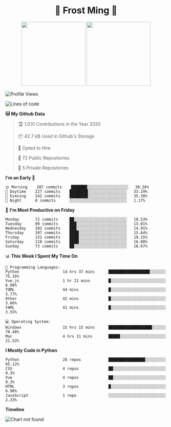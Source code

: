 <h1 align="center">🦄 Frost Ming 🐍</h1>

<p align="center">
  <img height="200" src="https://github-readme-stats.vercel.app/api?username=frostming&show_icons=true&theme=dracula&include_all_commits=true" />
  <img height="200" src="https://github-readme-stats.vercel.app/api/top-langs/?username=frostming&theme=dracula&show_icons=true" />
</p>

<!--START_SECTION:waka-->
![Profile Views](http://img.shields.io/badge/Profile%20Views-11-blue)

![Lines of code](https://img.shields.io/badge/From%20Hello%20World%20I%27ve%20Written-11.9%20million%20lines%20of%20code-blue)

**🐱 My Github Data** 

> 🏆 1,031 Contributions in the Year 2020
 > 
> 📦 42.7 kB Used in Github's Storage 
 > 
> 💼 Opted to Hire
 > 
> 📜 72 Public Repositories
 > 
> 🔑 5 Private Repositories 

**I'm an Early 🐤** 

```text
🌞 Morning    207 commits    ███████░░░░░░░░░░░░░░░░░░   30.26% 
🌆 Daytime    227 commits    ████████░░░░░░░░░░░░░░░░░   33.19% 
🌃 Evening    242 commits    ████████░░░░░░░░░░░░░░░░░   35.38% 
🌙 Night      8 commits      ░░░░░░░░░░░░░░░░░░░░░░░░░   1.17%

```
📅 **I'm Most Productive on Friday** 

```text
Monday       72 commits     ██░░░░░░░░░░░░░░░░░░░░░░░   10.53% 
Tuesday      89 commits     ███░░░░░░░░░░░░░░░░░░░░░░   13.01% 
Wednesday    102 commits    ███░░░░░░░░░░░░░░░░░░░░░░   14.91% 
Thursday     107 commits    ████░░░░░░░░░░░░░░░░░░░░░   15.64% 
Friday       131 commits    ████░░░░░░░░░░░░░░░░░░░░░   19.15% 
Saturday     110 commits    ████░░░░░░░░░░░░░░░░░░░░░   16.08% 
Sunday       73 commits     ██░░░░░░░░░░░░░░░░░░░░░░░   10.67%

```


📊 **This Week I Spent My Time On** 

```text
💬 Programming Languages: 
Python                   14 hrs 37 mins      ██████████████████░░░░░░░   75.16% 
Vue.js                   1 hr 21 mins        █░░░░░░░░░░░░░░░░░░░░░░░░   6.98% 
TOML                     44 mins             █░░░░░░░░░░░░░░░░░░░░░░░░   3.77% 
Other                    42 mins             █░░░░░░░░░░░░░░░░░░░░░░░░   3.66% 
YAML                     41 mins             █░░░░░░░░░░░░░░░░░░░░░░░░   3.55%

💻 Operating System: 
Windows                  15 hrs 15 mins      ███████████████████░░░░░░   78.48% 
Mac                      4 hrs 11 mins       █████░░░░░░░░░░░░░░░░░░░░   21.52%

```

**I Mostly Code in Python** 

```text
Python                   28 repos            ████████████████░░░░░░░░░   65.12% 
CSS                      4 repos             ██░░░░░░░░░░░░░░░░░░░░░░░   9.3% 
Vue                      4 repos             ██░░░░░░░░░░░░░░░░░░░░░░░   9.3% 
HTML                     3 repos             █░░░░░░░░░░░░░░░░░░░░░░░░   6.98% 
JavaScript               1 repo              ░░░░░░░░░░░░░░░░░░░░░░░░░   2.33%

```


**Timeline**

![Chart not found](https://github.com/frostming/frostming/blob/master/charts/bar_graph.png) 


<!--END_SECTION:waka-->
